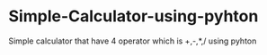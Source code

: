# Simple-Calculator-using-pyhton

Simple calculator that have 4 operator which is +,-,*,/ using pyhton
